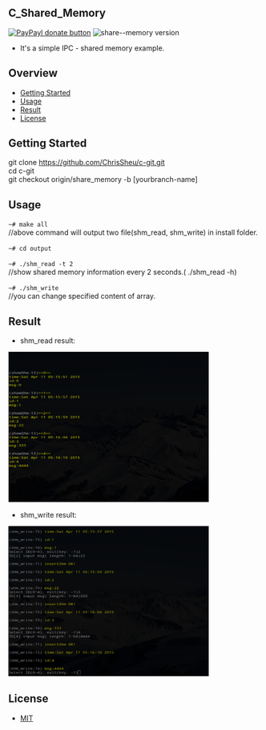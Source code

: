 ## C_Shared_Memory

[![PayPayl donate button](https://img.shields.io/badge/paypal-donate-yellow.svg)](https://www.paypal.com/cgi-bin/webscr?cmd=_s-xclick&hosted_button_id=JCT98Z2B5WMM8 "Donate once-off to this project using Paypal")
![share--memory version](https://img.shields.io/badge/share--memory-1.0.0-red.svg)

* It's a simple IPC - shared memory example.

## Overview

* [Getting Started](#getting-started)
* [Usage](#usage)
* [Result](#result)
* [License](#license)

## Getting Started
git clone https://github.com/ChrisSheu/c-git.git<br>
cd c-git<br>
git checkout origin/share_memory -b [yourbranch-name]

## Usage
`~# make all`<br>
//above command will output two file(shm_read, shm_write) in install folder.

`~# cd output`


`~# ./shm_read -t 2`<br>
//show shared memory information every 2 seconds.( ./shm_read -h)

`~# ./shm_write`<br>
//you can change specified content of array.

## Result

* shm_read result:

<div>
<img src="https://raw.githubusercontent.com/ChrisSheu/c-git/share_memory/docs/read.png" align="left|bottom" height="300" width="400">
</div>

* shm_write result:

<div>
<img src="https://raw.githubusercontent.com/ChrisSheu/c-git/share_memory/docs/write.png" align="left|bottom" height="300" width="400">
</div>

## License
* [MIT](http://opensource.org/licenses/MIT)

